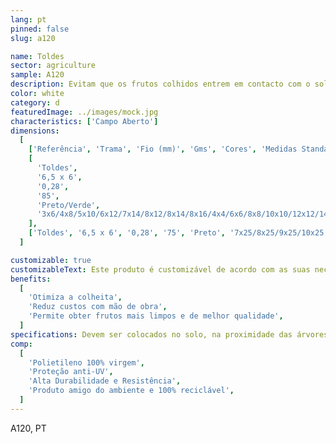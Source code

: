 ```yaml
---
lang: pt
pinned: false
slug: a120

name: Toldes
sector: agriculture
sample: A120
description: Evitam que os frutos colhidos entrem em contacto com o solo, aumentando o indíce de colheita da cultura produzida e, consequentemente, o rendimento final.
color: white
category: d
featuredImage: ../images/mock.jpg
characteristics: ['Campo Aberto']
dimensions:
  [
    ['Referência', 'Trama', 'Fio (mm)', 'Gms', 'Cores', 'Medidas Standart (m)'],
    [
      'Toldes',
      '6,5 x 6',
      '0,28',
      '85',
      'Preto/Verde',
      '3x6/4x8/5x10/6x12/7x14/8x12/8x14/8x16/4x4/6x6/8x8/10x10/12x12/14x14',
    ],
    ['Toldes', '6,5 x 6', '0,28', '75', 'Preto', '7x25/8x25/9x25/10x25'],
  ]

customizable: true
customizableText: Este produto é customizável de acordo com as suas necessidades. Contacte-nos para mais informações.
benefits:
  [
    'Otimiza a colheita',
    'Reduz custos com mão de obra',
    'Permite obter frutos mais limpos e de melhor qualidade',
  ]
specifications: Devem ser colocados no solo, na proximidade das árvores onde será efetuada a colheita. Os toldes podem ou não possuir abertura.
comp:
  [
    'Polietileno 100% virgem',
    'Proteção anti-UV',
    'Alta Durabilidade e Resistência',
    'Produto amigo do ambiente e 100% reciclável',
  ]
---
```


A120, PT
